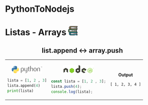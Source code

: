 # PythonToNodejs

# Listas - Arrays <img src="https://github.com/gusantos1/PythonToNodejs/blob/main/img/books.svg" width="30">

<div align="center">
<h2>list.append ↔ array.push</h2>
<table>
<tr>
<td>
<p align="center"><img align="center" src="https://github.com/gusantos1/PythonToNodejs/blob/main/img/python-logo.png"width="100"></p>

  ```python
  lista = [1, 2 , 3]
  lista.append(4)
  print(lista)
  ```
</td>
<td>
<p align="center"><img src="https://github.com/gusantos1/PythonToNodejs/blob/main/img/nodejs-logo.png"width="100"></p>

  ```javascript
  const lista = [1, 2 , 3];
  lista.push(4);
  console.log(lista);
  ```
</td>
<td>
<p align="center"><strong>Output</strong>

  ```
  [ 1, 2, 3, 4 ]
  ```
  </p>
</td>
</tr>
</table>
</div>